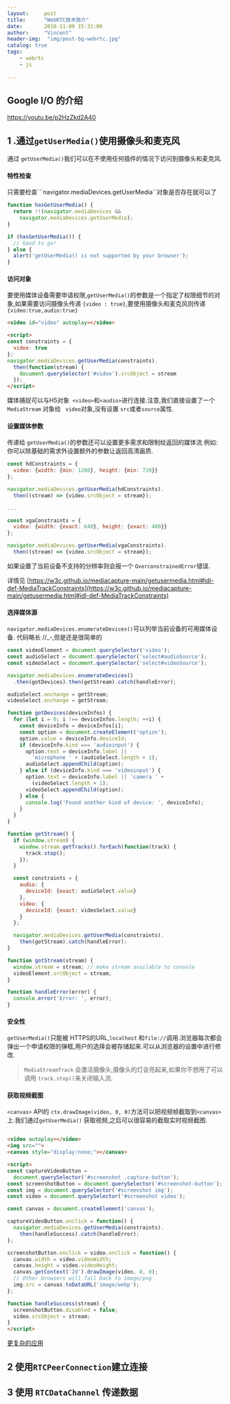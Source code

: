 ```yaml
---
layout:     post
title:      "WebRTC技术简介"
date:       2018-11-09 15:31:00
author:     "Vincent"
header-img:  "img/post-bg-webrtc.jpg"
catalog: true
tags:
    - webrtc
    - js
    
---
```


## Google I/O 的介绍

https://youtu.be/p2HzZkd2A40


## 1 .通过```getUserMedia()```使用摄像头和麦克风

通过 ```getUserMedia()```我们可以在不使用任何插件的情况下访问到摄像头和麦克风.

#### 特性检查

只需要检查```navigator.mediaDevices.getUserMedia``对象是否存在就可以了

```js
function hasGetUserMedia() {
  return !!(navigator.mediaDevices &&
    navigator.mediaDevices.getUserMedia);
}

if (hasGetUserMedia()) {
  // Good to go!
} else {
  alert('getUserMedia() is not supported by your browser');
}
```

#### 访问对象

要使用媒体设备需要申请权限,```getUserMedia()```的参数是一个指定了权限细节的对象,如果需要访问摄像头传递 ```{video : true}```,要使用摄像头和麦克风则传递 ```{video:true,audio:true}```

```html
<video id="video" autoplay></video>

<script>
const constraints = {
  video: true
};
navigator.mediaDevices.getUserMedia(constraints).
  then(function(stream) { 
  	document.querySelector('#video').srcObject = stream
  });
</script>
```

媒体捕捉可以与H5对象``` <video>```和```<audio>```进行连接.注意,我们直接设置了一个 ```MediaStream``` 对象给  ``` video```对象,没有设置 ```src```或者```source```属性.

#### 设置媒体参数

传递给 ```getUserMedia()```的参数还可以设置更多需求和限制给返回的媒体流.例如:你可以除基础的需求外设置额外的参数让返回高清画质.

```js
const hdConstraints = {
  video: {width: {min: 1280}, height: {min: 720}}
};

navigator.mediaDevices.getUserMedia(hdConstraints).
  then((stream) => {video.srcObject = stream});

...

const vgaConstraints = {
  video: {width: {exact: 640}, height: {exact: 480}}
};

navigator.mediaDevices.getUserMedia(vgaConstraints).
  then((stream) => {video.srcObject = stream});
```

如果设置了当前设备不支持的分辨率则会报一个 ```OverconstrainedError```错误.

详情见 [https://w3c.github.io/mediacapture-main/getusermedia.html#idl-def-MediaTrackConstraints](https://w3c.github.io/mediacapture-main/getusermedia.html#idl-def-MediaTrackConstraints)


#### 选择媒体源

```navigator.mediaDevices.enumerateDevices()```可以列举当前设备的可用媒体设备.
代码略长 //_-,但是还是很简单的

```js
const videoElement = document.querySelector('video');
const audioSelect = document.querySelector('select#audioSource');
const videoSelect = document.querySelector('select#videoSource');

navigator.mediaDevices.enumerateDevices()
  .then(gotDevices).then(getStream).catch(handleError);

audioSelect.onchange = getStream;
videoSelect.onchange = getStream;

function gotDevices(deviceInfos) {
  for (let i = 0; i !== deviceInfos.length; ++i) {
    const deviceInfo = deviceInfos[i];
    const option = document.createElement('option');
    option.value = deviceInfo.deviceId;
    if (deviceInfo.kind === 'audioinput') {
      option.text = deviceInfo.label ||
        'microphone ' + (audioSelect.length + 1);
      audioSelect.appendChild(option);
    } else if (deviceInfo.kind === 'videoinput') {
      option.text = deviceInfo.label || 'camera ' +
        (videoSelect.length + 1);
      videoSelect.appendChild(option);
    } else {
      console.log('Found another kind of device: ', deviceInfo);
    }
  }
}

function getStream() {
  if (window.stream) {
    window.stream.getTracks().forEach(function(track) {
      track.stop();
    });
  }

  const constraints = {
    audio: {
      deviceId: {exact: audioSelect.value}
    },
    video: {
      deviceId: {exact: videoSelect.value}
    }
  };

  navigator.mediaDevices.getUserMedia(constraints).
    then(gotStream).catch(handleError);
}

function gotStream(stream) {
  window.stream = stream; // make stream available to console
  videoElement.srcObject = stream;
}

function handleError(error) {
  console.error('Error: ', error);
}
```

#### 安全性

```getUserMedia()```只能被 HTTPS的URL,```localhost``` 和```file://```调用.浏览器每次都会弹出一个申请权限的弹框,用户的选择会被存储起来.可以从浏览器的设置中进行修改.

>
> ```MediaStreamTrack``` 会激活摄像头,摄像头的灯会亮起来,如果你不想用了可以调用
> ```track.stop()```来关闭输入流.
>


#### 获取视频截图

```<canvas>``` API的 ```ctx.drawImage(video, 0, 0)```方法可以把视频帧截取到```<canvas>``` 上.我们通过```getUserMedia()``` 获取视频,之后可以很容易的截取实时视频截图.

```html

<video autoplay></video>
<img src="">
<canvas style="display:none;"></canvas>

<script>
const captureVideoButton =
  document.querySelector('#screenshot .capture-button');
const screenshotButton = document.querySelector('#screenshot-button');
const img = document.querySelector('#screenshot img');
const video = document.querySelector('#screenshot video');

const canvas = document.createElement('canvas');

captureVideoButton.onclick = function() {
  navigator.mediaDevices.getUserMedia(constraints).
    then(handleSuccess).catch(handleError);
};

screenshotButton.onclick = video.onclick = function() {
  canvas.width = video.videoWidth;
  canvas.height = video.videoHeight;
  canvas.getContext('2d').drawImage(video, 0, 0);
  // Other browsers will fall back to image/png
  img.src = canvas.toDataURL('image/webp');
};

function handleSuccess(stream) {
  screenshotButton.disabled = false;
  video.srcObject = stream;
}
</script>
```

[更复杂的应用](https://www.html5rocks.com/zh/tutorials/getusermedia/intro/)

## 2 使用```RTCPeerConnection```建立连接


## 3 使用 ```RTCDataChannel``` 传递数据









